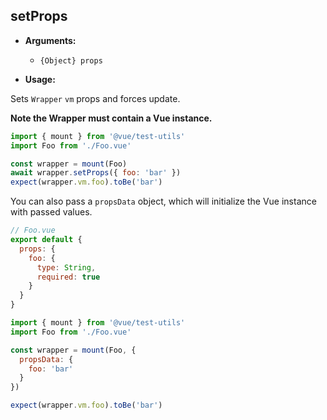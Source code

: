 ## setProps

- **Arguments:**

  - `{Object} props`

- **Usage:**

Sets `Wrapper` `vm` props and forces update.

**Note the Wrapper must contain a Vue instance.**

```js
import { mount } from '@vue/test-utils'
import Foo from './Foo.vue'

const wrapper = mount(Foo)
await wrapper.setProps({ foo: 'bar' })
expect(wrapper.vm.foo).toBe('bar')
```

You can also pass a `propsData` object, which will initialize the Vue instance with passed values.

```js
// Foo.vue
export default {
  props: {
    foo: {
      type: String,
      required: true
    }
  }
}
```

```js
import { mount } from '@vue/test-utils'
import Foo from './Foo.vue'

const wrapper = mount(Foo, {
  propsData: {
    foo: 'bar'
  }
})

expect(wrapper.vm.foo).toBe('bar')
```
